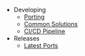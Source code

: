   - Developing
    - [Porting](/Guides/Porting.md)
    - [Common Solutions](/Guides/CommonSolutions.md)
    - [CI/CD Pipeline](/Guides/Pipeline.md)
  - Releases
    - [Latest Ports](/Latest.md)
